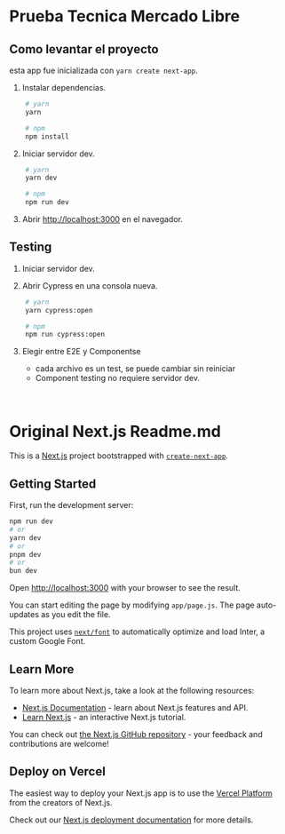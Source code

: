 # Prueba Tecnica Mercado Libre

## Como levantar el proyecto

esta app fue inicializada con `yarn create next-app`.

1. Instalar dependencias.

```bash
    # yarn
    yarn

    # npm
    npm install
```

2. Iniciar servidor dev.

```bash
    # yarn
    yarn dev

    # npm
    npm run dev
```

3. Abrir [http://localhost:3000](http://localhost:3000) en el navegador.

## Testing

1. Iniciar servidor dev.

2. Abrir Cypress en una consola nueva.

```bash
    # yarn
    yarn cypress:open

    # npm
    npm run cypress:open
```

3. Elegir entre E2E y Componentse

    - cada archivo es un test, se puede cambiar sin reiniciar
    - Component testing no requiere servidor dev.

<br>

# Original Next.js Readme.md

This is a [Next.js](https://nextjs.org/) project bootstrapped with [`create-next-app`](https://github.com/vercel/next.js/tree/canary/packages/create-next-app).

## Getting Started

First, run the development server:

```bash
npm run dev
# or
yarn dev
# or
pnpm dev
# or
bun dev
```

Open [http://localhost:3000](http://localhost:3000) with your browser to see the result.

You can start editing the page by modifying `app/page.js`. The page auto-updates as you edit the file.

This project uses [`next/font`](https://nextjs.org/docs/basic-features/font-optimization) to automatically optimize and load Inter, a custom Google Font.

## Learn More

To learn more about Next.js, take a look at the following resources:

-   [Next.js Documentation](https://nextjs.org/docs) - learn about Next.js features and API.
-   [Learn Next.js](https://nextjs.org/learn) - an interactive Next.js tutorial.

You can check out [the Next.js GitHub repository](https://github.com/vercel/next.js/) - your feedback and contributions are welcome!

## Deploy on Vercel

The easiest way to deploy your Next.js app is to use the [Vercel Platform](https://vercel.com/new?utm_medium=default-template&filter=next.js&utm_source=create-next-app&utm_campaign=create-next-app-readme) from the creators of Next.js.

Check out our [Next.js deployment documentation](https://nextjs.org/docs/deployment) for more details.

